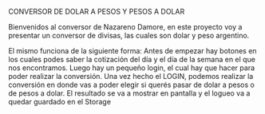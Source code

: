 
CONVERSOR DE DOLAR A PESOS Y PESOS A DOLAR

Bienvenidos al conversor de Nazareno Damore, en este proyecto voy a presentar un conversor de divisas, las cuales son dolar y peso argentino. 

El mismo funciona de la siguiente forma: Antes de empezar hay botones en los cuales podes saber la cotización del día y el día de la semana en el que nos encontramos.
Luego hay un pequeño login, el cual hay que hacer para poder realizar la conversión. Una vez hecho el LOGIN, podemos realizar la conversión en donde vas a poder elegir si querés pasar de dolar a pesos o de pesos a dolar.
El resultado se va a mostrar en pantalla y el logueo va a quedar guardado en el Storage